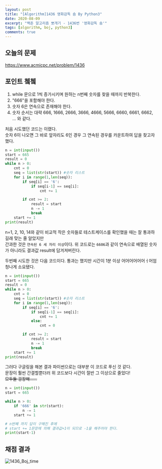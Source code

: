 ```yaml
---
layout: post
title: "[Algorithm]1436 영화감독 숌 By Python3"
date: 2020-08-09
excerpt: "백준 알고리즘 뽀개기 - 1436번 '영화감독 숌'"
tags: [algorithm, boj, python3]
comments: true
---
```

## 오늘의 문제
<https://www.acmicpc.net/problem/1436>

## 포인트 쳌쳌
1. while 문으로 1씩 증가시키며 원하는 n번째 숫자를 찾을 때까지 반복한다.
2. "666"을 포함해야 한다.
3. 숫자 6은 연속으로 존재해야 한다.
4. 숫자 순서는 대략 666, 1666, 2666, 3666, 4666, 5666, 6660, 6661, 6662, ... 와 같다.

처음 시도했던 코드는 이랬다.  
숫자 6이 나오면 그 바로 앞자리도 6인 경우 그 연속된 경우를 카운트하여 답을 찾고자 했다.

```python
n = int(input())
start = 665
result = 0
while n > 0:
    cnt = 0
    seq = list(str(start)) #숫자 리스트
    for i in range(1,len(seq)):
        if seq[i] == '6':
            if seq[i-1] == seq[i]:
                cnt += 1

        if cnt >= 2:
            result = start
            n -= 1
            break
    start += 1
print(result)

```
n=1, 2, 10, 14와 같이 비교적 작은 숫자들로 테스트케이스를 확인했을 때는 잘 통과하길래 맞는 줄 알았지만  
간과한 것은 `연속된 6 세 자리 이상`이다. 위 코드로는 `6606`과 같이 연속으로 배열된 숫자가 아니라도 결과값 result에 담겨져버린다.

두번째 시도한 것은 다음 코드이다.
통과는 했지만 시간이 1분 이상 어어어어어어ㅓ어엄청나게 소요됐다.

```python
n = int(input())
start = 665
result = 0
while n > 0:
    cnt = 0
    seq = list(str(start)) #숫자 리스트
    for i in range(1,len(seq)):
        if seq[i] == '6':
            if seq[i-1] == seq[i]:
                cnt += 1
            else:
                cnt = 0

        if cnt >= 2:
            result = start
            n -= 1
            break
    start += 1
print(result)

```

그러다 구글링을 해본 결과 파이썬으로는 대부분 이 코드로 푸신 것 같다.  
문장이 훨씬 간결할뿐더러 위 코드보다 시간이 절반 그 이상으로 줄었다!  
~~모두들 굉장해......~~

```python
n = int(input())
start = 665

while n > 0:
    if '666' in str(start):
        n -= 1
    start += 1

# n번째 까지 답이 구해진 후에 
# start += 1문장에 의해 결과값+1이 되므로 -1을 해주어야 한다.
print(start-1)

```
## 채점 결과
![1436_Boj_time](https://user-images.githubusercontent.com/41335539/89733785-d3b29d00-da92-11ea-8749-63fe94d42630.JPG)